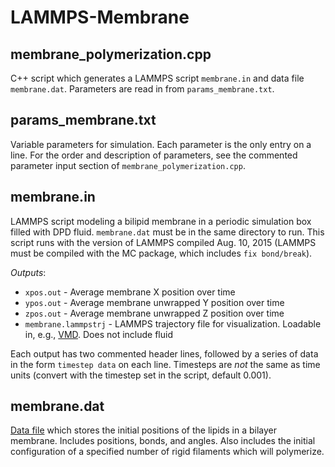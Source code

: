 # LAMMPS-Membrane

## membrane_polymerization.cpp
C++ script which generates a LAMMPS script `membrane.in` and data file `membrane.dat`. Parameters are read in from `params_membrane.txt`.

## params_membrane.txt
Variable parameters for simulation. Each parameter is the only entry on a line. For the order and description of parameters, see the commented parameter input section of `membrane_polymerization.cpp`.

## membrane.in
LAMMPS script modeling a bilipid membrane in a periodic simulation box filled with DPD fluid. `membrane.dat` must be in the same directory to run. This script runs with the version of LAMMPS compiled Aug. 10, 2015 (LAMMPS must be compiled with the MC package, which includes `fix bond/break`).

_Outputs_:
* `xpos.out` - Average membrane X position over time
* `ypos.out` - Average membrane unwrapped Y position over time
* `zpos.out` - Average membrane unwrapped Z position over time
* `membrane.lammpstrj` - LAMMPS trajectory file for visualization. Loadable in, e.g., [VMD](http://www.ks.uiuc.edu/Research/vmd/). Does not include fluid

Each output has two commented header lines, followed by a series of data in the form `timestep data` on each line. Timesteps are *not* the same as time units (convert with the timestep set in the script, default 0.001).

## membrane.dat
[Data file](http://lammps.sandia.gov/doc/read_data.html) which stores the initial positions of the lipids in a bilayer membrane. Includes positions, bonds, and angles. Also includes the initial configuration of a specified number of rigid filaments which will polymerize.
